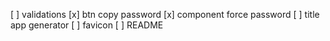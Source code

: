 [ ] validations
[x] btn copy password
[x] component force password
[ ] title app generator
[ ] favicon
[ ] README
